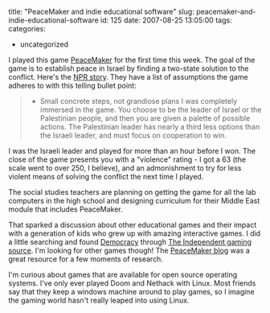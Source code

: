 title: "PeaceMaker and indie educational software"
slug: peacemaker-and-indie-educational-software
id: 125
date: 2007-08-25 13:05:00
tags: 
categories: 
- uncategorized

I played this game [PeaceMaker](http://www.peacemakergame.com/) for the first time this week.  The goal of the game is to establish peace in Israel by finding a two-state solution to the conflict. Here's the [NPR story](http://www.npr.org/templates/story/story.php?storyId=12056286). They have a list of assumptions the game adheres to with this telling bullet point:
> *   Small concrete steps, not grandiose plans
I was completely immersed in the game. You choose to be the leader of Israel or the Palestinian people, and then you are given a palette of possible actions. The Palestinian leader has nearly a third less options than the Israeli leader, and must focus on cooperation to win.

I was the Israeli leader and played for more than an hour before I won. The close of the game presents you with a "violence" rating - I got a 63 (the scale went to over 250, I believe), and an admonishment to try for less violent means of solving the conflict the next time I played.

The social studies teachers are planning on getting the game for all the lab computers in the high school and designing curriculum for their Middle East module that includes PeaceMaker.

That sparked a discussion about other educational games and their impact with a generation of kids who grew up with amazing interactive games. I did a little searching and found [Democracy](http://www.positech.co.uk/democracy/) through [The Independent gaming source](http://www.tigsource.com/features/games11-20.html). I'm looking for other games though! The [PeaceMaker blog](http://www.peacemakergame.com/blog/) was a great resource for a few moments of research.

I'm curious about games that are available for open source operating systems. I've only ever played Doom and Nethack with Linux. Most friends say that they keep a windows machine around to play games, so I imagine the gaming world hasn't really leaped into using Linux.
